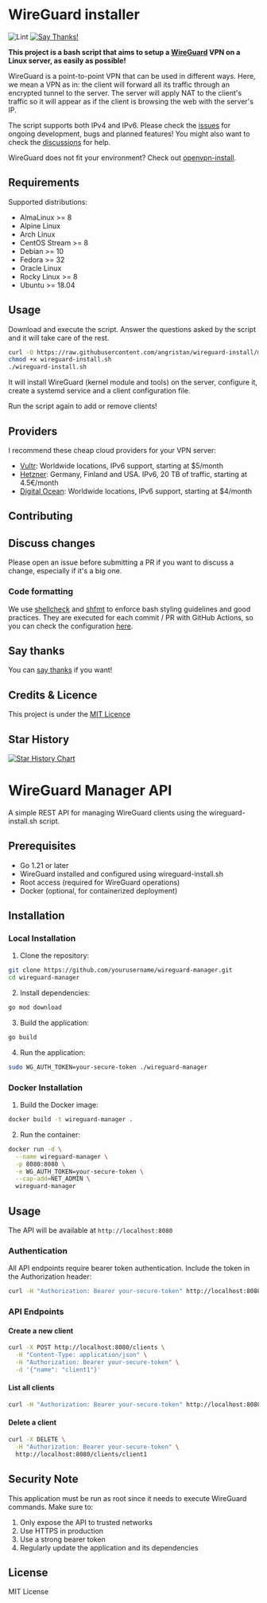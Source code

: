 # WireGuard installer

![Lint](https://github.com/angristan/wireguard-install/workflows/Lint/badge.svg)
[![Say Thanks!](https://img.shields.io/badge/Say%20Thanks-!-1EAEDB.svg)](https://saythanks.io/to/angristan)

**This project is a bash script that aims to setup a [WireGuard](https://www.wireguard.com/) VPN on a Linux server, as easily as possible!**

WireGuard is a point-to-point VPN that can be used in different ways. Here, we mean a VPN as in: the client will forward all its traffic through an encrypted tunnel to the server.
The server will apply NAT to the client's traffic so it will appear as if the client is browsing the web with the server's IP.

The script supports both IPv4 and IPv6. Please check the [issues](https://github.com/angristan/wireguard-install/issues) for ongoing development, bugs and planned features! You might also want to check the [discussions](https://github.com/angristan/wireguard-install/discussions) for help.

WireGuard does not fit your environment? Check out [openvpn-install](https://github.com/angristan/openvpn-install).

## Requirements

Supported distributions:

- AlmaLinux >= 8
- Alpine Linux
- Arch Linux
- CentOS Stream >= 8
- Debian >= 10
- Fedora >= 32
- Oracle Linux
- Rocky Linux >= 8
- Ubuntu >= 18.04

## Usage

Download and execute the script. Answer the questions asked by the script and it will take care of the rest.

```bash
curl -O https://raw.githubusercontent.com/angristan/wireguard-install/master/wireguard-install.sh
chmod +x wireguard-install.sh
./wireguard-install.sh
```

It will install WireGuard (kernel module and tools) on the server, configure it, create a systemd service and a client configuration file.

Run the script again to add or remove clients!

## Providers

I recommend these cheap cloud providers for your VPN server:

- [Vultr](https://www.vultr.com/?ref=8948982-8H): Worldwide locations, IPv6 support, starting at \$5/month
- [Hetzner](https://hetzner.cloud/?ref=ywtlvZsjgeDq): Germany, Finland and USA. IPv6, 20 TB of traffic, starting at 4.5€/month
- [Digital Ocean](https://m.do.co/c/ed0ba143fe53): Worldwide locations, IPv6 support, starting at \$4/month

## Contributing

## Discuss changes

Please open an issue before submitting a PR if you want to discuss a change, especially if it's a big one.

### Code formatting

We use [shellcheck](https://github.com/koalaman/shellcheck) and [shfmt](https://github.com/mvdan/sh) to enforce bash styling guidelines and good practices. They are executed for each commit / PR with GitHub Actions, so you can check the configuration [here](https://github.com/angristan/wireguard-install/blob/master/.github/workflows/lint.yml).

## Say thanks

You can [say thanks](https://saythanks.io/to/angristan) if you want!

## Credits & Licence

This project is under the [MIT Licence](https://raw.githubusercontent.com/angristan/wireguard-install/master/LICENSE)

## Star History

[![Star History Chart](https://api.star-history.com/svg?repos=angristan/wireguard-install&type=Date)](https://star-history.com/#angristan/wireguard-install&Date)

# WireGuard Manager API

A simple REST API for managing WireGuard clients using the wireguard-install.sh script.

## Prerequisites

- Go 1.21 or later
- WireGuard installed and configured using wireguard-install.sh
- Root access (required for WireGuard operations)
- Docker (optional, for containerized deployment)

## Installation

### Local Installation

1. Clone the repository:

```bash
git clone https://github.com/yourusername/wireguard-manager.git
cd wireguard-manager
```

2. Install dependencies:

```bash
go mod download
```

3. Build the application:

```bash
go build
```

4. Run the application:

```bash
sudo WG_AUTH_TOKEN=your-secure-token ./wireguard-manager
```

### Docker Installation

1. Build the Docker image:

```bash
docker build -t wireguard-manager .
```

2. Run the container:

```bash
docker run -d \
  --name wireguard-manager \
  -p 8080:8080 \
  -e WG_AUTH_TOKEN=your-secure-token \
  --cap-add=NET_ADMIN \
  wireguard-manager
```

## Usage

The API will be available at `http://localhost:8080`

### Authentication

All API endpoints require bearer token authentication. Include the token in the Authorization header:

```bash
curl -H "Authorization: Bearer your-secure-token" http://localhost:8080/clients
```

### API Endpoints

#### Create a new client

```bash
curl -X POST http://localhost:8080/clients \
  -H "Content-Type: application/json" \
  -H "Authorization: Bearer your-secure-token" \
  -d '{"name": "client1"}'
```

#### List all clients

```bash
curl -H "Authorization: Bearer your-secure-token" http://localhost:8080/clients
```

#### Delete a client

```bash
curl -X DELETE \
  -H "Authorization: Bearer your-secure-token" \
  http://localhost:8080/clients/client1
```

## Security Note

This application must be run as root since it needs to execute WireGuard commands. Make sure to:

1. Only expose the API to trusted networks
2. Use HTTPS in production
3. Use a strong bearer token
4. Regularly update the application and its dependencies

## License

MIT License
